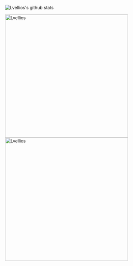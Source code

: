 ![Lvellios's github stats](https://github-readme-stats.vercel.app/api?username=Lvellios&show_icons=true&theme=gotham)

  <img width="400em" src="https://github-readme-stats.vercel.app/api?username=Lvellios&show_icons=true&locale=en&theme=radical" alt="Lvellios"/>
  <img width="400em" src="https://github-readme-streak-stats.herokuapp.com/?user=Lvellios&theme=radical" alt="Lvellios" />